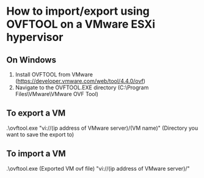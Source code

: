 # How to import/export using OVFTOOL on a VMware ESXi hypervisor

## On Windows
1. Install OVFTOOL from VMware (https://developer.vmware.com/web/tool/4.4.0/ovf)
2. Navigate to the OVFTOOL.EXE directory (C:\Program Files\VMware\VMware OVF Tool\)

## To export a VM
.\ovftool.exe "vi://(ip address of VMware server)/(VM name)" (Directory you want to save the export to)

## To import a VM
.\ovftool.exe (Exported VM ovf file) "vi://(ip address of VMware server)/"
